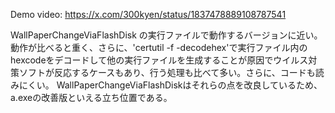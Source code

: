 Demo video:
https://x.com/300kyen/status/1837478889108787541

WallPaperChangeViaFlashDisk の実行ファイルで動作するバージョンに近い。
動作が比べると重く、さらに、'certutil -f -decodehex'で実行ファイル内のhexcodeをデコードして他の実行ファイルを生成することが原因でウイルス対策ソフトが反応するケースもあり、行う処理も比べて多い。さらに、コードも読みにくい。
WallPaperChangeViaFlashDiskはそれらの点を改良しているため、a.exeの改善版といえる立ち位置である。

